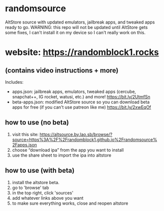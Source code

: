 # randomsource
AltStore source with updated emulators, jailbreak apps, and tweaked apps ready to go.
WARNING: this repo will not be updated until AltStore gets some fixes, I can't install it on my device so I can't really work on this.

# website: https://randomblock1.rocks
## (contains video instructions + more)

Includes:
- apps.json: jailbreak apps, emulators, tweaked apps (cercube, snapchat++, IG rocket, watusi, etc.) and more! https://bit.ly/2UtmfSn
- beta-apps.json: modified AltStore source so you can download beta apps for free (if you can't use patreon like me) https://bit.ly/2xwEqOf

## how to use (no beta)
1. visit this site: https://altsource.by.lao.sb/browse/?source=https%3A%2F%2Frandomblock1.github.io%2Frandomsource%2Fapps.json
2. choose “download ipa” from the app you want to install
3. use the share sheet to import the ipa into altstore

## how to use (with beta)
1. install the altstore beta.
2. go to 'browse' tab
3. in the top right, click 'sources'
4. add whatever links above you want
5. to make sure everything works, close and reopen altstore
